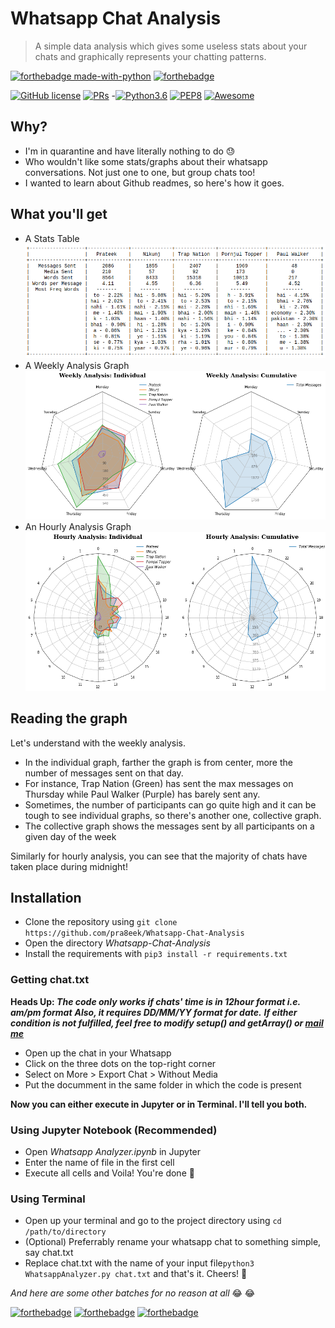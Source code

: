 # Whatsapp Chat Analysis 
> A simple data analysis which gives some useless stats about your chats and graphically represents your chatting patterns.

[![forthebadge made-with-python](http://ForTheBadge.com/images/badges/made-with-python.svg)](https://www.python.org/)
[![forthebadge](https://forthebadge.com/images/badges/built-with-resentment.svg)](https://forthebadge.com)

[![GitHub license](https://img.shields.io/badge/license-MIT-brightgreen?logo=github)](https://raw.githubusercontent.com/pra8eek/Whatsapp-Chat-Analysis/master/LICENSE)
[![PRs](https://img.shields.io/badge/PRs-Welcome-informational)](https://github.com/pra8eek/Whatsapp-Chat-Analysis/)
-[![Python3.6](https://img.shields.io/badge/python-3.6-success?logo=python)](https://www.python.org/downloads/release/python-360/)
[![PEP8](https://img.shields.io/badge/code%20style-pep8-important)](https://www.python.org/dev/peps/pep-0008/)
[![Awesome](https://cdn.rawgit.com/sindresorhus/awesome/d7305f38d29fed78fa85652e3a63e154dd8e8829/media/badge.svg)](https://github.com/pra8eek/Whatsapp-Chat-Analysis/)  

## Why?
- I'm in quarantine and have literally nothing to do :sweat:
- Who wouldn't like some stats/graphs about their whatsapp conversations. Not just one to one, but group chats too!
- I wanted to learn about Github readmes, so here's how it goes.

## What you'll get
- A Stats Table <img src="/images/Table.png" alt="Yahan ek table aati, but tumhara net slow hai">
- A Weekly Analysis Graph <img src="/images/Weekly Analysis.png" alt="Yahan ek pyara sa chart aata, but tumhara net slow hai">
- An Hourly Analysis Graph <img src="/images/Hourly Analysis.png" alt="Yahan ek aur pyara sa chart aata, but tumhara net slow hai">

## Reading the graph
 Let's understand with the weekly analysis.
- In the individual graph, farther the graph is from center, more the number of messages sent on that day.
- For instance, Trap Nation (Green) has sent the max messages on Thursday while Paul Walker (Purple) has barely sent any.
- Sometimes, the number of participants can go quite high and it can be tough to see individual graphs, so there's another one, collective graph.
- The collective graph shows the messages sent by all participants on a given day of the week

Similarly for hourly analysis, you can see that the majority of chats have taken place during midnight!

## Installation
- Clone the repository using ```git clone https://github.com/pra8eek/Whatsapp-Chat-Analysis```
- Open the directory *Whatsapp-Chat-Analysis*
- Install the requirements with ```pip3 install -r requirements.txt```

### Getting chat.txt
**Heads Up: *The code only works if chats' time is in 12hour format i.e. am/pm format***
***Also, it requires DD/MM/YY format for date.***
***If either condition is not fulfilled, feel free to modify setup() and getArray() or [mail me](mailto:impra8eek@gmail.com)***
- Open up the chat in your Whatsapp
- Click on the three dots on the top-right corner
- Select on More > Export Chat > Without Media
- Put the documment in the same folder in which the code is present

**Now you can either execute in Jupyter or in Terminal. I'll tell you both.**

### Using Jupyter Notebook (Recommended)
- Open *Whatsapp Analyzer.ipynb* in Jupyter
- Enter the name of file in the first cell
- Execute all cells and Voila! You're done :beers:

### Using Terminal
- Open up your terminal and go to the project directory using ```cd /path/to/directory```
- (Optional) Preferrably rename your whatsapp chat to something simple, say chat.txt
- Replace chat.txt with the name of your input file```python3 WhatsappAnalyzer.py chat.txt``` and that's it. Cheers! :beers:


*And here are some other batches for no reason at all* :joy: :joy:

[![forthebadge](https://forthebadge.com/images/badges/no-ragrets.svg)](https://forthebadge.com)
[![forthebadge](https://forthebadge.com/images/badges/powered-by-netflix.svg)](https://forthebadge.com)
[![forthebadge](https://forthebadge.com/images/badges/winter-is-coming.svg)](https://forthebadge.com)

